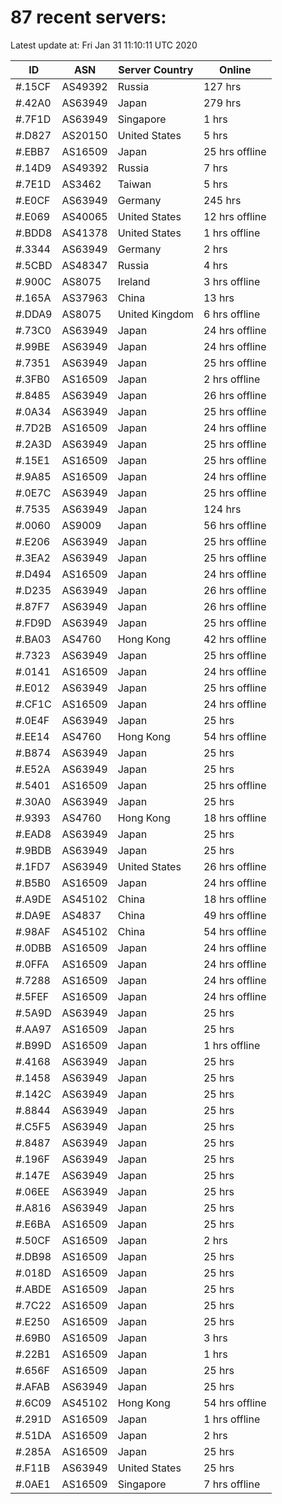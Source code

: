 # 87 recent servers:

Latest update at: Fri Jan 31 11:10:11 UTC 2020

| ID | ASN | Server Country | Online |
| -- | --- | -------------- | ------ |
| #.15CF | AS49392 | Russia | 127 hrs |
| #.42A0 | AS63949 | Japan | 279 hrs |
| #.7F1D | AS63949 | Singapore | 1 hrs |
| #.D827 | AS20150 | United States | 5 hrs |
| #.EBB7 | AS16509 | Japan | 25 hrs offline |
| #.14D9 | AS49392 | Russia | 7 hrs |
| #.7E1D | AS3462 | Taiwan | 5 hrs |
| #.E0CF | AS63949 | Germany | 245 hrs |
| #.E069 | AS40065 | United States | 12 hrs offline |
| #.BDD8 | AS41378 | United States | 1 hrs offline |
| #.3344 | AS63949 | Germany | 2 hrs |
| #.5CBD | AS48347 | Russia | 4 hrs |
| #.900C | AS8075 | Ireland | 3 hrs offline |
| #.165A | AS37963 | China | 13 hrs |
| #.DDA9 | AS8075 | United Kingdom | 6 hrs offline |
| #.73C0 | AS63949 | Japan | 24 hrs offline |
| #.99BE | AS63949 | Japan | 24 hrs offline |
| #.7351 | AS63949 | Japan | 25 hrs offline |
| #.3FB0 | AS16509 | Japan | 2 hrs offline |
| #.8485 | AS63949 | Japan | 26 hrs offline |
| #.0A34 | AS63949 | Japan | 25 hrs offline |
| #.7D2B | AS16509 | Japan | 24 hrs offline |
| #.2A3D | AS63949 | Japan | 25 hrs offline |
| #.15E1 | AS16509 | Japan | 25 hrs offline |
| #.9A85 | AS16509 | Japan | 24 hrs offline |
| #.0E7C | AS63949 | Japan | 25 hrs offline |
| #.7535 | AS63949 | Japan | 124 hrs |
| #.0060 | AS9009 | Japan | 56 hrs offline |
| #.E206 | AS63949 | Japan | 25 hrs offline |
| #.3EA2 | AS63949 | Japan | 25 hrs offline |
| #.D494 | AS16509 | Japan | 24 hrs offline |
| #.D235 | AS63949 | Japan | 26 hrs offline |
| #.87F7 | AS63949 | Japan | 26 hrs offline |
| #.FD9D | AS63949 | Japan | 25 hrs offline |
| #.BA03 | AS4760 | Hong Kong | 42 hrs offline |
| #.7323 | AS63949 | Japan | 25 hrs offline |
| #.0141 | AS16509 | Japan | 24 hrs offline |
| #.E012 | AS63949 | Japan | 25 hrs offline |
| #.CF1C | AS16509 | Japan | 24 hrs offline |
| #.0E4F | AS63949 | Japan | 25 hrs |
| #.EE14 | AS4760 | Hong Kong | 54 hrs offline |
| #.B874 | AS63949 | Japan | 25 hrs |
| #.E52A | AS63949 | Japan | 25 hrs |
| #.5401 | AS16509 | Japan | 25 hrs offline |
| #.30A0 | AS63949 | Japan | 25 hrs |
| #.9393 | AS4760 | Hong Kong | 18 hrs offline |
| #.EAD8 | AS63949 | Japan | 25 hrs |
| #.9BDB | AS63949 | Japan | 25 hrs |
| #.1FD7 | AS63949 | United States | 26 hrs offline |
| #.B5B0 | AS16509 | Japan | 24 hrs offline |
| #.A9DE | AS45102 | China | 18 hrs offline |
| #.DA9E | AS4837 | China | 49 hrs offline |
| #.98AF | AS45102 | China | 54 hrs offline |
| #.0DBB | AS16509 | Japan | 24 hrs offline |
| #.0FFA | AS16509 | Japan | 24 hrs offline |
| #.7288 | AS16509 | Japan | 24 hrs offline |
| #.5FEF | AS16509 | Japan | 24 hrs offline |
| #.5A9D | AS63949 | Japan | 25 hrs |
| #.AA97 | AS16509 | Japan | 25 hrs |
| #.B99D | AS16509 | Japan | 1 hrs offline |
| #.4168 | AS63949 | Japan | 25 hrs |
| #.1458 | AS63949 | Japan | 25 hrs |
| #.142C | AS63949 | Japan | 25 hrs |
| #.8844 | AS63949 | Japan | 25 hrs |
| #.C5F5 | AS63949 | Japan | 25 hrs |
| #.8487 | AS63949 | Japan | 25 hrs |
| #.196F | AS63949 | Japan | 25 hrs |
| #.147E | AS63949 | Japan | 25 hrs |
| #.06EE | AS63949 | Japan | 25 hrs |
| #.A816 | AS63949 | Japan | 25 hrs |
| #.E6BA | AS16509 | Japan | 25 hrs |
| #.50CF | AS16509 | Japan | 2 hrs |
| #.DB98 | AS16509 | Japan | 25 hrs |
| #.018D | AS16509 | Japan | 25 hrs |
| #.ABDE | AS16509 | Japan | 25 hrs |
| #.7C22 | AS16509 | Japan | 25 hrs |
| #.E250 | AS16509 | Japan | 25 hrs |
| #.69B0 | AS16509 | Japan | 3 hrs |
| #.22B1 | AS16509 | Japan | 1 hrs |
| #.656F | AS16509 | Japan | 25 hrs |
| #.AFAB | AS63949 | Japan | 25 hrs |
| #.6C09 | AS45102 | Hong Kong | 54 hrs offline |
| #.291D | AS16509 | Japan | 1 hrs offline |
| #.51DA | AS16509 | Japan | 2 hrs |
| #.285A | AS16509 | Japan | 25 hrs |
| #.F11B | AS63949 | United States | 25 hrs |
| #.0AE1 | AS16509 | Singapore | 7 hrs offline |

